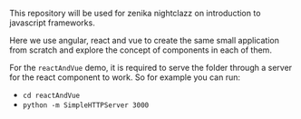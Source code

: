 This repository will be used for zenika nightclazz on introduction to javascript frameworks.

Here we use angular, react and vue to create the same small application from scratch and explore the concept of components in each of them.

For the `reactAndVue` demo, it is required to serve the folder through a server for the react component to work. So for example you can run: 
- `cd reactAndVue`
- `python -m SimpleHTTPServer 3000`